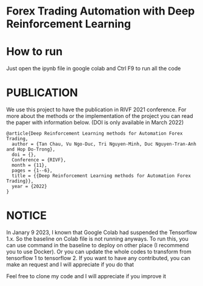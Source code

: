 # Forex Trading Automation with Deep Reinforcement Learning
<h1>How to run</h1>
<p>Just open the ipynb file in google colab and Ctrl F9 to run all the code</p>

<h1>PUBLICATION</h1>
<p>We use this project to have the publication in RIVF 2021 conference. For more about the methods or the implementation of the project you can read the paper with information below. (DOI is only available in March 2022)</p>

```
@article{Deep Reinforcement Learning methods for Automation Forex Trading,
  author = {Tan Chau, Vu Ngo-Duc, Tri Nguyen-Minh, Duc Nguyen-Tran-Anh and Hop Do-Trong},
  doi = {},
  Conference = {RIVF},
  month = {11},
  pages = {1--6},
  title = {{Deep Reinforcement Learning methods for Automation Forex Trading}},
  year = {2022}
}
```

 <h1>NOTICE</h1>
 <p>In Janary 9 2023, I known that Google Colab had suspended the Tensorflow 1.x. So the baseline on Colab file is not running anyways. To run this, you can use command in the baseline to deploy on other place (I recommend you to use Docker). Or you can update the whole codes to transform from tensorflow 1 to tensorflow 2. If you want to have any contributed, you can make an request and I will appreciate if you do that<p>
 
 <p>Feel free to clone my code and I will appreciate if you improve it</p>

